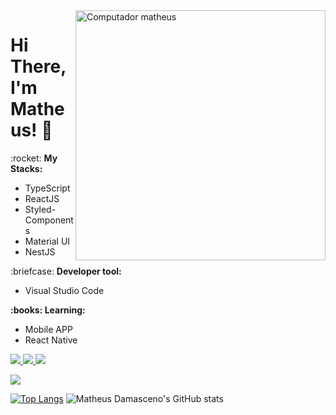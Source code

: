 <img src="https://raw.githubusercontent.com/MicaelliMedeiros/micaellimedeiros/master/image/computer-illustration.png" min-width="400px" max-width="400px" width="400px" align="right" alt="Computador matheus">

# Hi There, I'm Matheus! 👋

<p align="left"> :rocket: <strong>My Stacks:</strong><br>
  <ul>
    <li>TypeScript</li>
    <li>ReactJS</li>
    <li>Styled-Components</li>
    <li>Material UI</li>
    <li>NestJS</li>
  </ul>
</p>

<p align="left"> :briefcase: <strong>Developer tool:</strong>
  <ul>
    <li>Visual Studio Code</li>
  </ul>
</p>

<p align="left" > <strong> :books: Learning:</strong>
  <ul>
    <li>Mobile APP</li>
    <li>React Native</li>
  </ul>
</p>

<p align="left">
  <a href="mailto:matheusdjaques@gmail.com" alt="Gmail">
    <img src="https://img.shields.io/badge/-Gmail-red?style=flat&logo=gmail&logoColor=white"/>
  </a>

  <a href="https://portfolio-matheusdamasceno.vercel.app/" alt="Repository">
    <img src="https://img.shields.io/badge/Repositório-8A2BE2"/>
  </a>

  <a href="https://www.linkedin.com/in/matheus-damasceno-636845173/" alt="LinkedIn">
    <img src="https://img.shields.io/badge/-LinkedIn-blue?style=flat-square&logo=Linkedin&logoColor=white"/>
  </a>
  
  <a href="https://hits.seeyoufarm.com"><img src="https://hits.seeyoufarm.com/api/count/incr/badge.svg?url=https%3A%2F%2Fgithub.com%2Fgjbae1212%2Fhit-counter&count_bg=%2379C83D&title_bg=%23555555&icon=apachecassandra.svg&icon_color=%23E7E7E7&title=Views&edge_flat=false"/></a>
</p>  
 
[![Top Langs](https://github-readme-stats.vercel.app/api/top-langs/?username=MatheusDamascenoDev&layout=compact)](https://github.com/MatheusDamascenoDev/github-readme-stats) ![Matheus Damasceno's GitHub stats](https://github-readme-stats.vercel.app/api?username=MatheusDamascenoDev&show_icons=true&theme=radical) 
 
 

